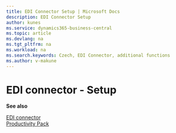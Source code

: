```yaml
---
title: EDI Connector Setup | Microsoft Docs
description: EDI Connector Setup
author: kunes
ms.service: dynamics365-business-central
ms.topic: article
ms.devlang: na
ms.tgt_pltfrm: na
ms.workload: na
ms.search.keywords: Czech, EDI Connector, additional functions
ms.author: v-makune
---
```

# EDI connector - Setup

**See also**

[EDI connector](edi-connector-basic.md)  
[Productivity Pack](productivity-pack.md)